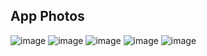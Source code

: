 

## App Photos

![image](https://github.com/zeynalnicat/TravelAI/assets/65115194/7b1febf9-b7b6-4544-94ac-77875d787860)  ![image](https://github.com/zeynalnicat/TravelAI/assets/65115194/301b4336-aed4-4721-8b1a-beac896c6e7e)  ![image](https://github.com/zeynalnicat/TravelAI/assets/65115194/b9ca9823-4121-4ccf-9fc3-2b485e87e4f5)  ![image](https://github.com/zeynalnicat/TravelAI/assets/65115194/51d3b01d-db7f-429f-b81e-235b314a1b79)  ![image](https://github.com/zeynalnicat/TravelAI/assets/65115194/a767e7f0-e385-491c-950f-f717c91ad9f2)




